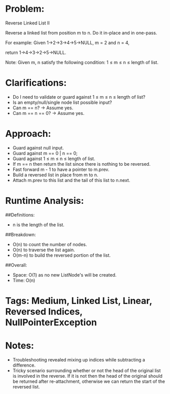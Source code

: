 # Problem:
  Reverse Linked List II
  
  Reverse a linked list from position m to n. Do it in-place and in one-pass.

  For example:
  Given 1->2->3->4->5->NULL, m = 2 and n = 4,

  return 1->4->3->2->5->NULL.

  Note:
  Given m, n satisfy the following condition:
  1 ≤ m ≤ n ≤ length of list.
  
# Clarifications:
  - Do I need to validate or guard against 1 ≤ m ≤ n ≤ length of list?
  - Is an empty/null/single node list possible input?
  - Can m == n? -> Assume yes.
  - Can m == n == 0? -> Assume yes.
  
# Approach:
  - Guard against null input.
  - Guard against m == 0 | n == 0;
  - Guard against 1 ≤ m ≤ n ≤ length of list.
  - If m == n then return the list since there is nothing to be reversed.
  - Fast forward m - 1 to have a pointer to m.prev.
  - Build a reversed list in place from m to n.
  - Attach m.prev to this list and the tail of this list to n.next.
  
# Runtime Analysis:
##Definitions:
  - n is the length of the list.
  
##Breakdown:
  - O(n) to count the number of nodes.
  - O(n) to traverse the list again.
  - O(m-n) to build the reversed portion of the list.
        
##Overall:
  - Space: O(1) as no new ListNode's will be created.
  - Time: O(n)

# Tags: Medium, Linked List, Linear, Reversed Indices, NullPointerException

# Notes:
  - Troubleshooting revealed mixing up indices while subtracting a difference.
  - Tricky scenario surrounding whether or not the head of the original list is involved in the reverse.  If it is not then the head of the original should be returned after re-attachment, otherwise we can return the start of the reversed list.